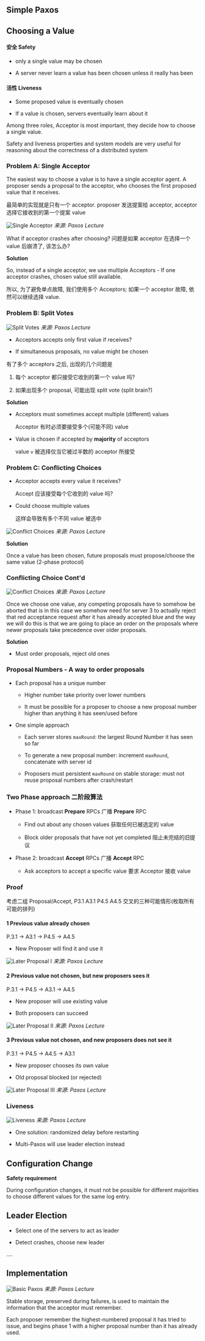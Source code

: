 Simple Paxos
----

## Choosing a Value

#### 安全 Safety

* only a single value may be chosen

* A server never learn a value has been chosen unless it really has been


#### 活性 Liveness

* Some proposed value is eventually chosen

* If a value is chosen, servers eventually learn about it

Among three roles, Acceptor is most important, they decide how to choose a single value.


<div class="alert alert-warn">
Safety and liveness properties and system models are very useful for reasoning about the correctness of a distributed system
</div>


### Problem A: Single Acceptor

The easiest way to choose a value is to have a single acceptor agent. A proposer sends a proposal to the acceptor, who chooses the first proposed value that it receives.

最简单的实现就是只有一个 acceptor. proposer 发送提案给 acceptor, acceptor 选择它接收到的第一个提案 value


![Single Acceptor](images/single_acceptor.png)
*来源: Paxos Lecture*

What if acceptor crashes after choosing? 问题是如果 acceptor 在选择一个 value 后崩溃了, 该怎么办?

**Solution**

So, instead of a single acceptor, we use multiple Acceptors - If one acceptor crashes, chosen value still available.

所以, 为了避免单点故障, 我们使用多个 Acceptors; 如果一个 acceptor 故障, 依然可以继续选择 value.


### Problem B: Split Votes

![Split Votes](images/split_votes.png)
*来源: Paxos Lecture*


* Acceptors accepts only first value if receives?

* If simultaneous proposals, no value might be chosen

有了多个 acceptors 之后, 出现的几个问题是

1. 每个 acceptor 都只接受它收到的第一个 value 吗?

2. 如果出现多个 proposal, 可能出现 split vote (split brain?)


**Solution**

* Acceptors must sometimes accept multiple (different) values

    Acceptor 有时必须要接受多个(可能不同) value

* Value is chosen if accepted by **majority** of acceptors

    value `v` 被选择仅当它被过半数的 acceptor 所接受


### Problem C: Conflicting Choices

* Acceptor accepts every value it receives?

    Accept 应该接受每个它收到的 value 吗?

* Could choose multiple values

    这样会导致有多个不同 value 被选中


![Conflict Choices](images/conflict_choices.png)
*来源: Paxos Lecture*


**Solution**

Once a value has been chosen, future proposals must propose/choose the same value (2-phase protocol)


### Conflicting Choice Cont'd

![Conflict Choices](images/conflict_choices_cont.png)
*来源: Paxos Lecture*

Once we choose one value, any competing proposals have to somehow be aborted that is in this case we somehow need for server 3 to actually reject that red acceptance request after it has already accepted blue and the way we will do this is that we are going to place an order on the proposals where newer proposals take precedence over older proposals.


**Solution**

* Must order proposals, reject old ones


### Proposal Numbers - A way to order proposals

* Each proposal has a unique number

    * Higher number take priority over lower numbers

    * It must be possible for a proposer to choose a new proposal number higher than anything it has seen/used before


* One simple approach

    * Each server stores `maxRound`: the largest Round Number it has seen so far

    * To generate a new proposal number: increment `maxRound`, concatenate with server id

    * Proposers must persistent `maxRound` on stable storage: must not reuse proposal numbers after crash/restart


### Two Phase approach 二阶段算法

* Phase 1: broadcast **Prepare** RPCs 广播 **Prepare** RPC

    * Find out about any chosen values 获取任何已被选定的 value

    * Block older proposals that have not yet completed 阻止未完结的旧提议


* Phase 2: broadcast **Accept** RPCs 广播 **Accept** RPC

    * Ask acceptors to accept a specific value 要求 Acceptor 接收 value


### Proof

考虑二组 Proposal/Accept, P3.1 A3.1 P4.5 A4.5 交叉的三种可能情形(枚取所有可能的排列)


#### 1 Previous value already chosen

P.3.1 -> A3.1 -> P4.5 -> A4.5

* New Proposer will find it and use it

![Later Proposal I](images/later_proposal_1.png)
*来源: Paxos Lecture*


#### 2 Previous value not chosen, but new proposers sees it

P.3.1 -> P4.5 -> A3.1 -> A4.5

* New proposer will use existing value

* Both proposers can succeed

![Later Proposal II](images/later_proposal_2.png)
*来源: Paxos Lecture*


#### 3 Previous value not chosen, and new proposers does not see it

P.3.1 -> P4.5 -> A4.5 -> A3.1

* New proposer chooses its own value

* Old proposal blocked (or rejected)

![Later Proposal III](images/later_proposal_3.png)
*来源: Paxos Lecture*


### Liveness

![Liveness](images/paxos_liveness.png )
*来源: Paxos Lecture*

* One solution: randomized delay before restarting

* Multi-Paxos will use leader election instead


## Configuration Change

**Safety requirement**

During configuration changes, it must not be possible for different majorities to choose different values for the same log entry.


## Leader Election

* Select one of the servers to act as leader

* Detect crashes, choose new leader


....



## Implementation

![Basic Paxos](images/basic_paxos.png)
*来源: Paxos Lecture*


Stable storage, preserved during failures, is used to maintain the information that the acceptor must remember.

Each proposer remember the highest-numbered proposal it has tried to issue, and begins phase 1 with a higher proposal number than it has already used.


